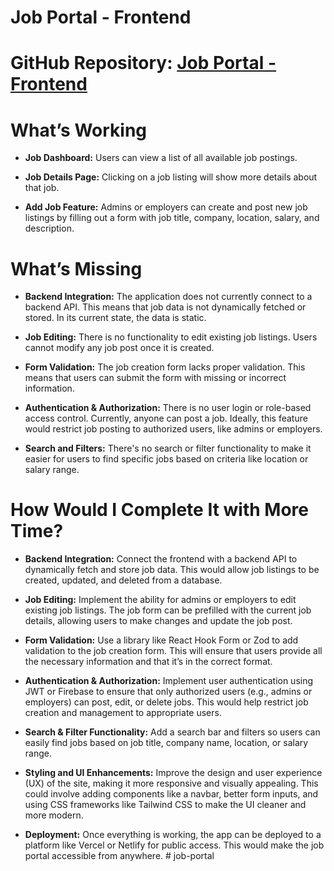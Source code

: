 
# Job Portal - Frontend

# GitHub Repository: [Job Portal - Frontend](https://github.com/RavipatiPoornaChandrika/jobportal---frontend)

# What’s Working
 - **Job Dashboard:** Users can view a list of all available job postings.

- **Job Details Page:** Clicking on a job listing will show more details about that job.

 - **Add Job Feature:** Admins or employers can create and post new job listings by filling out a form with job title, company, location, salary, and description.

# What’s Missing
- **Backend Integration:** The application does not currently connect to a backend API. This means that job data is not dynamically fetched or stored. In its current state, the data is static.

- **Job Editing:** There is no functionality to edit existing job listings. Users cannot modify any job post once it is created.

- **Form Validation:** The job creation form lacks proper validation. This means that users can submit the form with missing or incorrect information.

- **Authentication & Authorization:** There is no user login or role-based access control. Currently, anyone can post a job. Ideally, this feature would restrict job posting to authorized users, like admins or employers.

- **Search and Filters:** There's no search or filter functionality to make it easier for users to find specific jobs based on criteria like location or salary range.

# How Would I Complete It with More Time?
- **Backend Integration:** Connect the frontend with a backend API to dynamically fetch and store job data. This would allow job listings to be created, updated, and deleted from a database.

- **Job Editing:** Implement the ability for admins or employers to edit existing job listings. The job form can be prefilled with the current job details, allowing users to make changes and update the job post.

- **Form Validation:** Use a library like React Hook Form or Zod to add validation to the job creation form. This will ensure that users provide all the necessary information and that it’s in the correct format.

- **Authentication & Authorization:** Implement user authentication using JWT or Firebase to ensure that only authorized users (e.g., admins or employers) can post, edit, or delete jobs. This would help restrict job creation and management to appropriate users.

- **Search & Filter Functionality:** Add a search bar and filters so users can easily find jobs based on job title, company name, location, or salary range.

- **Styling and UI Enhancements:** Improve the design and user experience (UX) of the site, making it more responsive and visually appealing. This could involve adding components like a navbar, better form inputs, and using CSS frameworks like Tailwind CSS to make the UI cleaner and more modern.

- **Deployment:** Once everything is working, the app can be deployed to a platform like Vercel or Netlify for public access. This would make the job portal accessible from anywhere.
#   j o b - p o r t a l  
 